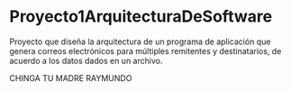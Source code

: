 # Proyecto1ArquitecturaDeSoftware
Proyecto que diseña la arquitectura de un programa de aplicación que genera correos electrónicos para múltiples remitentes y destinatarios, de acuerdo a los datos dados en un archivo.

CHINGA TU MADRE RAYMUNDO

